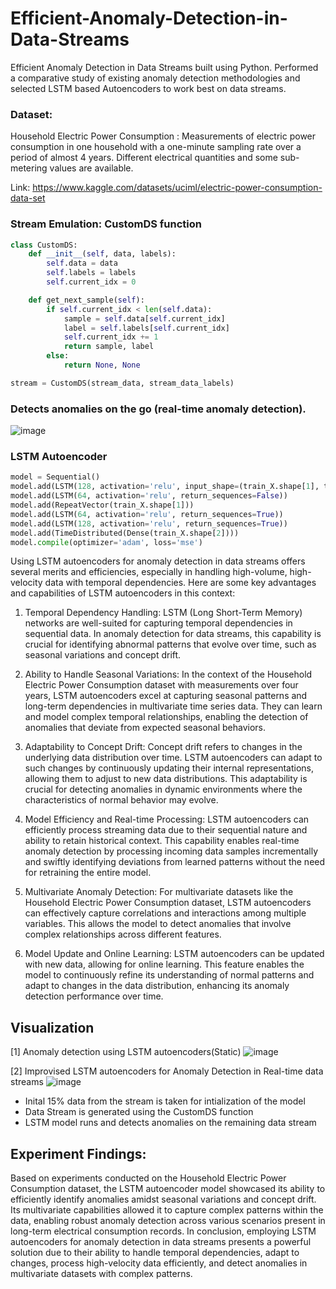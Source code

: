 # Efficient-Anomaly-Detection-in-Data-Streams
Efficient Anomaly Detection in Data Streams built using Python. Performed a comparative study of existing anomaly detection methodologies and selected LSTM based Autoencoders to work best on data streams.

### Dataset:
Household Electric Power Consumption :  Measurements of electric power consumption in one household with a one-minute sampling rate over a period of almost 4 years. Different electrical quantities and some sub-metering values are available.

Link: https://www.kaggle.com/datasets/uciml/electric-power-consumption-data-set

### Stream Emulation: CustomDS function 

```python
class CustomDS:
    def __init__(self, data, labels):
        self.data = data
        self.labels = labels
        self.current_idx = 0

    def get_next_sample(self):
        if self.current_idx < len(self.data):
            sample = self.data[self.current_idx]
            label = self.labels[self.current_idx]
            self.current_idx += 1
            return sample, label
        else:
            return None, None

stream = CustomDS(stream_data, stream_data_labels)
```

### Detects anomalies on the go (real-time anomaly detection). 

![image](https://github.com/riyasai22/Efficient-Anomaly-Detection-in-Data-Streams/assets/80235375/309edc4f-e153-4575-a841-4c5854243f1d)

### LSTM Autoencoder
```python
model = Sequential()
model.add(LSTM(128, activation='relu', input_shape=(train_X.shape[1], train_X.shape[2]), return_sequences=True))
model.add(LSTM(64, activation='relu', return_sequences=False))
model.add(RepeatVector(train_X.shape[1]))
model.add(LSTM(64, activation='relu', return_sequences=True))
model.add(LSTM(128, activation='relu', return_sequences=True))
model.add(TimeDistributed(Dense(train_X.shape[2])))
model.compile(optimizer='adam', loss='mse')
```

Using LSTM autoencoders for anomaly detection in data streams offers several merits and efficiencies, especially in handling high-volume, high-velocity data with temporal dependencies. Here are some key advantages and capabilities of LSTM autoencoders in this context:

1. Temporal Dependency Handling:
LSTM (Long Short-Term Memory) networks are well-suited for capturing temporal dependencies in sequential data. In anomaly detection for data streams, this capability is crucial for identifying abnormal patterns that evolve over time, such as seasonal variations and concept drift.

2. Ability to Handle Seasonal Variations:
In the context of the Household Electric Power Consumption dataset with measurements over four years, LSTM autoencoders excel at capturing seasonal patterns and long-term dependencies in multivariate time series data. They can learn and model complex temporal relationships, enabling the detection of anomalies that deviate from expected seasonal behaviors.

3. Adaptability to Concept Drift:
Concept drift refers to changes in the underlying data distribution over time. LSTM autoencoders can adapt to such changes by continuously updating their internal representations, allowing them to adjust to new data distributions. This adaptability is crucial for detecting anomalies in dynamic environments where the characteristics of normal behavior may evolve.

4. Model Efficiency and Real-time Processing:
LSTM autoencoders can efficiently process streaming data due to their sequential nature and ability to retain historical context. This capability enables real-time anomaly detection by processing incoming data samples incrementally and swiftly identifying deviations from learned patterns without the need for retraining the entire model.

5. Multivariate Anomaly Detection:
For multivariate datasets like the Household Electric Power Consumption dataset, LSTM autoencoders can effectively capture correlations and interactions among multiple variables. This allows the model to detect anomalies that involve complex relationships across different features.

6. Model Update and Online Learning:
LSTM autoencoders can be updated with new data, allowing for online learning. This feature enables the model to continuously refine its understanding of normal patterns and adapt to changes in the data distribution, enhancing its anomaly detection performance over time.

## Visualization
[1] Anomaly detection using LSTM autoencoders(Static)
![image](https://github.com/riyasai22/Efficient-Anomaly-Detection-in-Data-Streams/assets/80235375/447c3a0c-8abd-4a0f-bd5a-7208a8a1081c)

[2] Improvised LSTM autoencoders for Anomaly Detection in Real-time data streams 
![image](https://github.com/riyasai22/Efficient-Anomaly-Detection-in-Data-Streams/assets/80235375/f2325ded-0e66-4b16-82fd-46b7197e3132)

- Inital 15% data from the stream is taken for intialization of the model
- Data Stream is generated using the CustomDS function
- LSTM model runs and detects anomalies on the remaining data stream


## Experiment Findings:
Based on experiments conducted on the Household Electric Power Consumption dataset, the LSTM autoencoder model showcased its ability to efficiently identify anomalies amidst seasonal variations and concept drift. Its multivariate capabilities allowed it to capture complex patterns within the data, enabling robust anomaly detection across various scenarios present in long-term electrical consumption records. In conclusion, employing LSTM autoencoders for anomaly detection in data streams presents a powerful solution due to their ability to handle temporal dependencies, adapt to changes, process high-velocity data efficiently, and detect anomalies in multivariate datasets with complex patterns.






